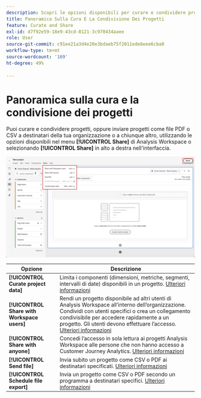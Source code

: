 ```yaml
---
description: Scopri le opzioni disponibili per curare e condividere progetti Analysis Workspace.
title: Panoramica Sulla Cura E La Condivisione Dei Progetti
feature: Curate and Share
exl-id: d7f92e59-18e9-43cd-8121-3c970434aaee
role: User
source-git-commit: c91ee21a3d4e20e3bdaeb75f2011ede6eee6cba0
workflow-type: tm+mt
source-wordcount: '169'
ht-degree: 49%

---
```


# Panoramica sulla cura e la condivisione dei progetti

Puoi curare e condividere progetti, oppure inviare progetti come file PDF o CSV a destinatari della tua organizzazione o a chiunque altro, utilizzando le opzioni disponibili nel menu **[!UICONTROL Share]** di Analysis Workspace o selezionando **[!UICONTROL Share]** in alto a destra nell&#39;interfaccia.

![Opzioni di condivisione](assets/share-options.png)

| Opzione | Descrizione |
|---|---|
| **[!UICONTROL Curate project data]** | Limita i componenti (dimensioni, metriche, segmenti, intervalli di date) disponibili in un progetto. [Ulteriori informazioni](/help/analysis-workspace/curate-share/curate.md) |
| **[!UICONTROL Share with Workspace users]** | Rendi un progetto disponibile ad altri utenti di Analysis Workspace all’interno dell’organizzazione. Condividi con utenti specifici o crea un collegamento condivisibile per accedere rapidamente a un progetto. Gli utenti devono effettuare l’accesso. [Ulteriori informazioni](/help/analysis-workspace/curate-share/share-projects.md) |
| **[!UICONTROL Share with anyone]** | Concedi l’accesso in sola lettura ai progetti Analysis Workspace alle persone che non hanno accesso a Customer Journey Analytics. [Ulteriori informazioni](/help/analysis-workspace/curate-share/share-projects.md) |
| **[!UICONTROL Send file]** | Invia subito un progetto come CSV o PDF ai destinatari specificati. [Ulteriori informazioni](/help/analysis-workspace/export/t-schedule-report.md) |
| **[!UICONTROL Schedule file export]** | Invia un progetto come CSV o PDF secondo un programma a destinatari specifici. [Ulteriori informazioni](/help/analysis-workspace/export/t-schedule-report.md) |

